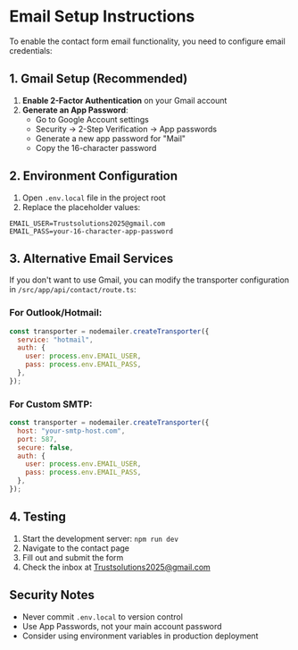 # Email Setup Instructions

To enable the contact form email functionality, you need to configure email credentials:

## 1. Gmail Setup (Recommended)

1. **Enable 2-Factor Authentication** on your Gmail account
2. **Generate an App Password**:
   - Go to Google Account settings
   - Security → 2-Step Verification → App passwords
   - Generate a new app password for "Mail"
   - Copy the 16-character password

## 2. Environment Configuration

1. Open `.env.local` file in the project root
2. Replace the placeholder values:

```
EMAIL_USER=Trustsolutions2025@gmail.com
EMAIL_PASS=your-16-character-app-password
```

## 3. Alternative Email Services

If you don't want to use Gmail, you can modify the transporter configuration in `/src/app/api/contact/route.ts`:

### For Outlook/Hotmail:

```javascript
const transporter = nodemailer.createTransporter({
  service: "hotmail",
  auth: {
    user: process.env.EMAIL_USER,
    pass: process.env.EMAIL_PASS,
  },
});
```

### For Custom SMTP:

```javascript
const transporter = nodemailer.createTransporter({
  host: "your-smtp-host.com",
  port: 587,
  secure: false,
  auth: {
    user: process.env.EMAIL_USER,
    pass: process.env.EMAIL_PASS,
  },
});
```

## 4. Testing

1. Start the development server: `npm run dev`
2. Navigate to the contact page
3. Fill out and submit the form
4. Check the inbox at Trustsolutions2025@gmail.com

## Security Notes

- Never commit `.env.local` to version control
- Use App Passwords, not your main account password
- Consider using environment variables in production deployment
